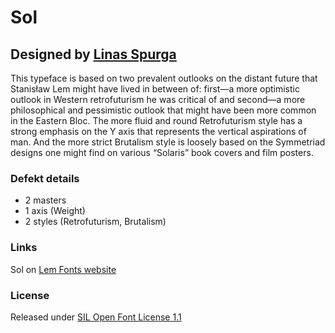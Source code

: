 # Sol
## Designed by [Linas Spurga](https://www.instagram.com/spurgajr/)

This typeface is based on two prevalent outlooks on the distant future that Stanisław Lem might have lived in between of: first—a more optimistic outlook in Western retrofuturism he was critical of and second—a more philosophical and pessimistic outlook that might have been more common in the Eastern Bloc. The more fluid and round Retrofuturism style has a strong emphasis on the Y axis that represents the vertical aspirations of man. And the more strict Brutalism style is loosely based on the Symmetriad designs one might find on various “Solaris” book covers and film posters.

### Defekt details
- 2 masters
- 1 axis (Weight)
- 2 styles (Retrofuturism, Brutalism)

### Links

Sol on [Lem Fonts website](https://lemfont.xyz/sol-2)

### License

Released under [SIL Open Font License 1.1](https://scripts.sil.org/cms/scripts/page.php?site_id=nrsi&id=ofl)
